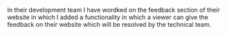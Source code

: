 
In their development team I have wordked on the feedback section of their website in which I added a functionality in which a viewer can give the feedback on their website which will be resolved by the technical team.